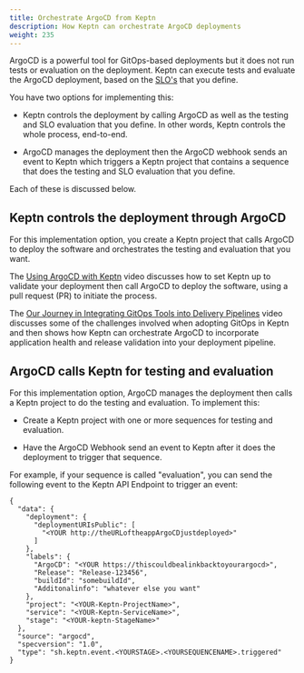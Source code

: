 ```yaml
---
title: Orchestrate ArgoCD from Keptn
description: How Keptn can orchestrate ArgoCD deployments
weight: 235
---
```


ArgoCD is a powerful tool for GitOps-based deployments
but it does not run tests or evaluation on the deployment.
Keptn can execute tests and evaluate the ArgoCD deployment,
based on the [SLO's](../../reference/files/slo) that you define.

You have two options for implementing this:

* Keptn controls the deployment by calling ArgoCD
  as well as the testing and SLO evaluation that you define.
  In other words, Keptn controls the whole process, end-to-end.

* ArgoCD manages the deployment then the ArgoCD webhook sends an event to Keptn
  which triggers a Keptn project that contains a sequence
  that does the testing and SLO evaluation that you define.

Each of these is discussed below.

## Keptn controls the deployment through ArgoCD

For this implementation option, you create a Keptn project
that calls ArgoCD to deploy the software
and orchestrates the testing and evaluation that you want.

The [Using ArgoCD with Keptn](https://www.youtube.com/watch?v=fEiauT1OzTE) video
discusses how to set Keptn up to validate your deployment
then call ArgoCD to deploy the software,
using a pull request (PR) to initiate the process.

The [Our Journey in Integrating GitOps Tools into Delivery Pipelines](https://www.youtube.com/watch?v=TO_d-HWXP5A) video
discusses some of the challenges involved when adopting GitOps in Keptn
and then shows how Keptn can orchestrate ArgoCD
to incorporate application health and release validation
into your deployment pipeline.

## ArgoCD calls Keptn for testing and evaluation

For this implementation option, ArgoCD manages the deployment
then calls a Keptn project to do the testing and evaluation.
To implement this:

* Create a Keptn project with one or more sequences for testing and evaluation.

* Have the ArgoCD Webhook send an event to Keptn after it does the deployment
  to trigger that sequence.

For example, if your sequence is called "evaluation",
you can send the following event to the Keptn API Endpoint to trigger an event:

```
{
  "data": {
    "deployment": {
      "deploymentURIsPublic": [
        "<YOUR http://theURLoftheappArgoCDjustdeployed>"
      ]
    },
    "labels": {
      "ArgoCD": "<YOUR https://thiscouldbealinkbacktoyourargocd>",
      "Release": "Release-123456",
      "buildId": "somebuildId",
      "Additonalinfo": "whatever else you want"
    },
    "project": "<YOUR-Keptn-ProjectName>",
    "service": "<YOUR-Keptn-ServiceName>",
    "stage": "<YOUR-keptn-StageName>"
  },
  "source": "argocd",
  "specversion": "1.0",
  "type": "sh.keptn.event.<YOURSTAGE>.<YOURSEQUENCENAME>.triggered"
}
```
